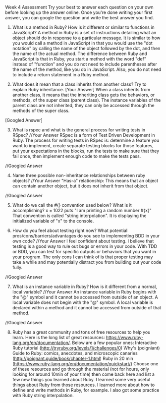 Week 4 Assessment
Try your best to answer each question on your own before looking up the answer online. Once you're done writing your first answer, you can google the question and write the best answer you find.

1. What is a method in Ruby? How is it different or similar to functions in JavaScript?
    A method in Ruby is a set of instructions detailing what an object should do in response to a particular message. It is similar to how you would call a method in JavaScript in that you would use the "dot notation" by calling the name of the object followed by the dot, and then the name of the actual method. The difference between Ruby and JavaScript is that in Ruby, you start a method with the word "def" instead of "function" and you do not need to include parentheses after the name of the method, like you do in JavaScript. Also, you do not need to include a return statement in a Ruby method.

2. What does it mean that a class inherits from another class? Try to explain Ruby inheritance.
[Your Answer]
    When a class inherits from another class, it means that the inheriting class gets the behaviors, or methods, of the super class (parent class). The instance variables of the parent class are not inherited, they can only be accessed through the methods of the super class.

[Googled Answer]

3. What is rspec and what is the general process for writing tests in RSpec?
//Your Answer
    RSpec is a form of Test Driven Development in Ruby. The process for writing tests in RSpec is: determine a feature you want to implement, create separate testing blocks for those features, put your expectations in the blocks, run the tests to make sure that they fail once, then implement enough code to make the tests pass.

//Googled Answer

4. Name three possible non-inheritance relationships between ruby objects?
//Your Answer
    "Has-a" relationship: This means that an object can contain another object, but it does not inherit from that object.

//Googled Answer

5. What do we call the #{} convention used below? What is it accomplishing?
x = 1022
puts "I am printing a random number #{x}"
    That convention is called "string interpolation". It is displaying the initialized variable of "x" to the console.

6. How do you feel about testing right now? What potential pros/cons/barriers/advantages do you see to implementing BDD in your own code?
//Your Answer
    I feel confident about testing. I believe that testing is a good way to rule out bugs or errors in your code. With TDD or BDD, you can test for specific outputs or behaviors that you want in your program. The only cons I can think of is that proper testing may take a while and may potentially distract you from building out your code fully.

//Googled Answer

7. What is an instance variable in Ruby? How is it different from a normal, local variable?
//Your Answer
    An instance variable in Ruby begins with the "@" symbol and it cannot be accessed from outside of an object. A local variable does not begin with the "@" symbol. A local variable is declared within a method and it cannot be accessed from outside of that method.

//Googled Answer

8. Ruby has a great community and tons of free resources to help you learn. Here is the long list of great resources: https://www.ruby-lang.org/en/documentation/. Below are a few popular ones:
Interactive Ruby tutorial (http://tryruby.org/levels/1/challenges/0)
Why's (poigniant) Guide to Ruby: comics, anecdotes, and microscopic canaries (http://poignant.guide/book/chapter-1.html)
Ruby in 20 min (https://www.ruby-lang.org/en/documentation/quickstart/)
Choose one of these resources and go through the material (not for hours, only looking for around 10min of your time) then come back here and list a few new things you learned about Ruby.
    I learned some very useful things about Ruby from those resources. I learned more about how to define and write methods in Ruby, for example. I also got some practice with Ruby string interpolation.
